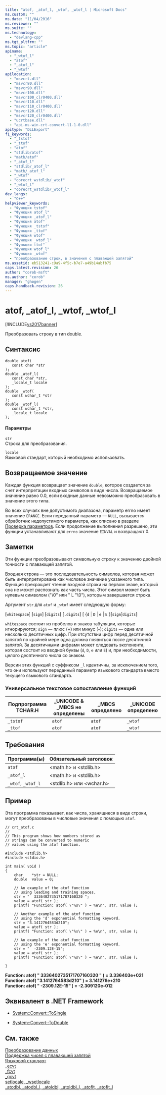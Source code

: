 ```yaml
---
title: "atof, _atof_l, _wtof, _wtof_l | Microsoft Docs"
ms.custom: ""
ms.date: "11/04/2016"
ms.reviewer: ""
ms.suite: ""
ms.technology: 
  - "devlang-cpp"
ms.tgt_pltfrm: ""
ms.topic: "article"
apiname: 
  - "_wtof_l"
  - "atof"
  - "_atof_l"
  - "_wtof"
apilocation: 
  - "msvcrt.dll"
  - "msvcr80.dll"
  - "msvcr90.dll"
  - "msvcr100.dll"
  - "msvcr100_clr0400.dll"
  - "msvcr110.dll"
  - "msvcr110_clr0400.dll"
  - "msvcr120.dll"
  - "msvcr120_clr0400.dll"
  - "ucrtbase.dll"
  - "api-ms-win-crt-convert-l1-1-0.dll"
apitype: "DLLExport"
f1_keywords: 
  - "_tstof"
  - "_ttof"
  - "atof"
  - "stdlib/atof"
  - "math/atof"
  - "_atof_l"
  - "stdlib/_atof_l"
  - "math/_atof_l"
  - "_wtof"
  - "corecrt_wstdlib/_wtof"
  - "_wtof_l"
  - "corecrt_wstdlib/_wtof_l"
dev_langs: 
  - "C++"
helpviewer_keywords: 
  - "Функция tstof"
  - "Функция atof_l"
  - "Функция _atof_l"
  - "Функция atof"
  - "Функция _tstof"
  - "Функция _ttof"
  - "Функция wtof"
  - "Функция _wtof_l"
  - "Функция ttof"
  - "Функция wtof_l"
  - "Функция _wtof"
  - "преобразование строк, в значения с плавающей запятой"
ms.assetid: eb513241-c9a9-4f5c-b7e7-a49b14abfb75
caps.latest.revision: 26
author: "corob-msft"
ms.author: "corob"
manager: "ghogen"
caps.handback.revision: 26
---
```

# atof, _atof_l, _wtof, _wtof_l
[!INCLUDE[vs2017banner](../../assembler/inline/includes/vs2017banner.md)]

Преобразовать строку в тип double.  
  
## Синтаксис  
  
```  
double atof(  
   const char *str   
);  
double _atof_l(  
   const char *str,  
   _locale_t locale  
);  
double _wtof(  
   const wchar_t *str   
);  
double _wtof_l(  
   const wchar_t *str,  
   _locale_t locale  
);  
```  
  
#### Параметры  
 `str`  
 Строка для преобразования.  
  
 `locale`  
 Языковой стандарт, который необходимо использовать.  
  
## Возвращаемое значение  
 Каждая функция возвращает значение `double`, которое создается за счет интерпретации входных символов в виде числа.  Возвращаемое значение равно 0.0, если входные данные невозможно преобразовать в значение этого типа.  
  
 Во всех случаях вне допустимого диапазона, параметр errno имеет значение `ERANGE`.  Если переданный параметр — `NULL`, вызывается обработчик недопустимого параметра, как описано в разделе [Проверка параметров](../../c-runtime-library/parameter-validation.md).  Если продолжение выполнения разрешено, эти функции устанавливают для `errno` значение `EINVAL` и возвращают 0.  
  
## Заметки  
 Эти функции преобразовывают символьную строку к значению двойной точности с плавающей запятой.  
  
 Входная строка — это последовательность символов, которая может быть интерпретирована как числовое значение указанного типа.  Функция прекращает чтение входной строки на первом знаке, который она не может распознать как часть числа.  Этот символ может быть нулевым символом \("\\0" или " L "\\0"\), которым завершается строка.  
  
 Аргумент `str` для `atof` и `_wtof` имеет следующую форму:  
  
 \[`whitespace`\] \[`sign`\] \[`digits`\] \[`.digits`\] \[ {`d` &#124; `D` &#124; `e` &#124; `E` }\[`sign`\]`digits`\]  
  
 `whitespace` состоит из пробелов и знаков табуляции, которые игнорируются; `sign` — плюс \(\+\) или минус \(–\); `digits` — одна или несколько десятичных цифр.  При отсутствии цифр перед десятичной запятой по крайней мере одна должна появиться после десятичной запятой.  За десятичными цифрами может следовать экспонента, которая состоит из вводной буквы \(`d`, `D`, `e` или `E`\) и, при необходимости, целого десятичного числа со знаком.  
  
 Версии этих функций с суффиксом `_l` идентичны, за исключением того, что они используют переданный параметр языкового стандарта вместо текущего языкового стандарта.  
  
### Универсальное текстовое сопоставление функций  
  
|Подпрограмма TCHAR.H|\_UNICODE & \_MBCS не определены|\_MBCS определено|\_UNICODE определено|  
|--------------------------|--------------------------------------|-----------------------|--------------------------|  
|`_tstof`|`atof`|`atof`|`_wtof`|  
|`_ttof`|`atof`|`atof`|`_wtof`|  
  
## Требования  
  
|Программа\(ы\)|Обязательный заголовок|  
|--------------------|----------------------------|  
|`atof`|\<math.h\> и \<stdlib.h\>|  
|`_atof_l`|\<math.h\> и \<stdlib.h\>|  
|`_wtof`, `_wtof_l`|\<stdlib.h\> или \<wchar.h\>|  
  
## Пример  
 Эта программа показывает, как числа, хранящиеся в виде строки, могут преобразованы в числовые значения с помощью `atof`.  
  
```  
// crt_atof.c  
//  
// This program shows how numbers stored as   
// strings can be converted to numeric  
// values using the atof function.  
  
#include <stdlib.h>  
#include <stdio.h>  
  
int main( void )  
{  
    char    *str = NULL;  
    double  value = 0;  
  
    // An example of the atof function  
    // using leading and training spaces.  
    str = "  3336402735171707160320 ";  
    value = atof( str );  
    printf( "Function: atof( \"%s\" ) = %e\n", str, value );  
  
    // Another example of the atof function  
    // using the 'd' exponential formatting keyword.  
    str = "3.1412764583d210";  
    value = atof( str );  
    printf( "Function: atof( \"%s\" ) = %e\n", str, value );  
  
    // An example of the atof function  
    // using the 'e' exponential formatting keyword.  
    str = "  -2309.12E-15";  
    value = atof( str );  
    printf( "Function: atof( \"%s\" ) = %e\n", str, value );  
  
}  
```  
  
  **Function: atof\( "  3336402735171707160320 " \) \= 3.336403e\+021**  
**Function: atof\( "3.1412764583d210" \) \= 3.141276e\+210**  
**Function: atof\( "  \-2309.12E\-15" \) \= \-2.309120e\-012**   
## Эквивалент в .NET Framework  
  
-   [System::Convert::ToSingle](https://msdn.microsoft.com/en-us/library/system.convert.tosingle.aspx)  
  
-   [System::Convert::ToDouble](https://msdn.microsoft.com/en-us/library/system.convert.todouble.aspx)  
  
## См. также  
 [Преобразование данных](../../c-runtime-library/data-conversion.md)   
 [Поддержка чисел с плавающей запятой](../../c-runtime-library/floating-point-support.md)   
 [Языковой стандарт](../../c-runtime-library/locale.md)   
 [\_ecvt](../../c-runtime-library/reference/ecvt.md)   
 [\_fcvt](../Topic/_fcvt.md)   
 [\_gcvt](../../c-runtime-library/reference/gcvt.md)   
 [setlocale, \_wsetlocale](../Topic/setlocale,%20_wsetlocale.md)   
 [\_atodbl, \_atodbl\_l, \_atoldbl, \_atoldbl\_l, \_atoflt, \_atoflt\_l](../../c-runtime-library/reference/atodbl-atodbl-l-atoldbl-atoldbl-l-atoflt-atoflt-l.md)